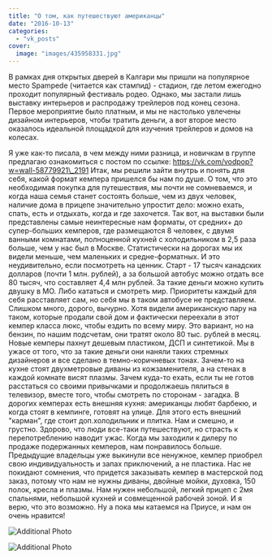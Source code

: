 ```yaml
---
title: "О том, как путешествуют американцы"
date: "2016-10-13"
categories: 
  - "vk_posts"
cover:
  image: "images/435958331.jpg"
---
```


В рамках дня открытых дверей в Калгари мы пришли на популярное место Spampede (читается как стампид) - стадион, где летом ежегодно проходит популярный фестиваль родео. Однако, мы застали лишь выставку интерьеров и распродажу трейлеров под конец сезона. Первое мероприятие было платным, и мы не настолько увлечены дизайном интерьеров, чтобы тратить деньги, а вот второе место оказалось идеальной площадкой для изучения трейлеров и домов на колесах.

<!--more-->

Я уже как-то писала, в чем между ними разница, и новичкам в группе предлагаю ознакомиться с постом по ссылке: https://vk.com/vodpop?w=wall-58779921\_2191 Итак, мы решили зайти внутрь и понять для себя, какой формат кемпера пришелся бы нам по душе. О том, что это необходимая покупка для путешествия, мы почти не сомневаемся, и когда наша семья станет состоять больше, чем из двух человек, наличие дома в прицепе значительно упростит дело: можно ехать, спать, есть и отдыхать, когда и где захочется. Так вот, на выставки были представлены самые неинтересные нам форматы, от средних+ до супер-больших кемперов, где размещаются 8 человек, с двумя ванными комнатами, полноценной кухней с холодильником в 2,5 раза больше, чем у нас был в Москве. Статистически на дорогах мы их видели меньше, чем маленьких и средне-форматных. И это неудивительно, если посмотреть на ценник. Старт - 17 тысяч канадских долларов (почти 1 млн. рублей), а за большой автобус можно отдать все 80 тысяч, что составляет 4,4 млн рублей. За такие деньги можно купить двушку в МО. Либо кататься и смотреть мир. Приоритеты каждый для себя расставляет сам, но себя мы в таком автобусе не представляем. Слишком много, дорого, вычурно. Хотя видели американскую пару на таком, которые продали свой дом и фактически переехали в этот кемпер класса люкс, чтобы ездить по всему миру. Это вариант, но на бензин, по нашим подсчетам, они тратят около 80 тыс. рублей в месяц. Новые кемперы пахнут дешевым пластиком, ДСП и синтетикой. Мы в ужасе от того, что за такие деньги они наняли таких стремных дизайнеров и все сделано в темно-коричневых тонах. Зачем-то на кухне стоят двухметровые диваны из кожзаменителя, а на стенах в каждой комнате висят плазмы. Зачем куда-то ехать, если ты не готов расстаться со своими привычками и продолжаешь пялиться в телевизор, вместе того, чтобы смотреть по сторонам - загадка. В дорогих кемперах есть внешняя кухня: американцы любят барбекю, и когда стоят в кемпинге, готовят на улице. Для этого есть внешний "карман", где стоит доп.холодильник и плитка. Нам и смешно, и грустно. Здорово, что люди все-таки путешествуют, но страсть к перепотреблению наводит ужас. Когда мы заходили к дилеру по продаже подержанных кемперов, нам понравилось больше. Предыдущие владельцы уже выкинули все ненужное, кемпер приобрел свою индивидуальность и запах приключений, а не пластика. Нас не покидают сомнения, что придется заказывать кемпер в мастерской под заказ, потому что нам не нужны диваны, двойные мойки, духовка, 150 полок, кресла и плазмы. Нам нужен небольшой, легкий прицеп с 2мя спальнями, небольшой кухней и совмещенной рабочей зоной. И я верю, что это возможно. Ну а пока мы катаемся на Приусе, и нам он очень нравится!

![Additional Photo](https://vodpop.ru/wp-content/uploads/2023/07/435958332.jpg)

![Additional Photo](https://vodpop.ru/wp-content/uploads/2023/07/435958333.jpg)
